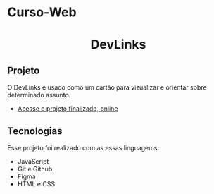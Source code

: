 # Curso-Web

<h1 align="center"> DevLinks </h1>

##  Projeto

O DevLinks é usado  como um cartão para vizualizar e orientar sobre  determinado assunto.

- [Acesse o projeto finalizado, online](https://github.com/Caetano-Turra/Curso-Web-Caetano)

##  Tecnologias

Esse projeto foi realizado com as essas  linguagems:


- JavaScript
- Git e Github
- Figma
- HTML e CSS


